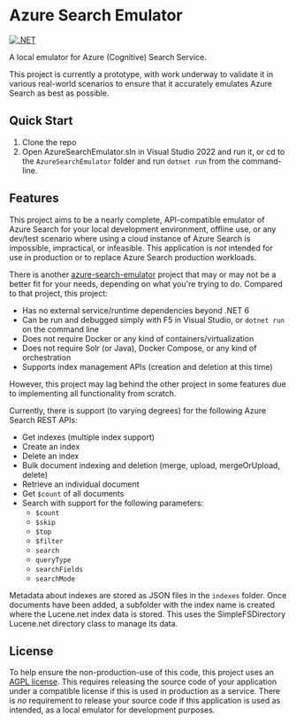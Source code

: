 # Azure Search Emulator
[![.NET](https://github.com/feature23/AzureSearchEmulator/actions/workflows/dotnet.yml/badge.svg)](https://github.com/feature23/AzureSearchEmulator/actions/workflows/dotnet.yml)

A local emulator for Azure (Cognitive) Search Service.

This project is currently a prototype, with work underway to validate it in various real-world scenarios 
to ensure that it accurately emulates Azure Search as best as possible.

## Quick Start

1. Clone the repo
2. Open AzureSearchEmulator.sln in Visual Studio 2022 and run it, 
or cd to the `AzureSearchEmulator` folder and run `dotnet run` from the command-line.

## Features

This project aims to be a nearly complete, API-compatible emulator of Azure Search for your local development environment,
offline use, or any dev/test scenario where using a cloud instance of Azure Search is impossible, impractical, or infeasible.
This application is *not* intended for use in production or to replace Azure Search production workloads.

There is another [azure-search-emulator](https://github.com/tomasloksa/azure-search-emulator) project that may or may not be a better
fit for your needs, depending on what you're trying to do. Compared to that project, this project:

* Has no external service/runtime dependencies beyond .NET 6
* Can be run and debugged simply with F5 in Visual Studio, or `dotnet run` on the command line
* Does not require Docker or any kind of containers/virtualization
* Does not require Solr (or Java), Docker Compose, or any kind of orchestration
* Supports index management APIs (creation and deletion at this time)

However, this project may lag behind the other project in some features due to implementing all functionality from scratch.

Currently, there is support (to varying degrees) for the following Azure Search REST APIs:
* Get indexes (multiple index support)
* Create an index
* Delete an index
* Bulk document indexing and deletion (merge, upload, mergeOrUpload, delete)
* Retrieve an individual document
* Get `$count` of all documents
* Search with support for the following parameters: 
  * `$count`
  * `$skip`
  * `$top`
  * `$filter`
  * `search`
  * `queryType`
  * `searchFields`
  * `searchMode`

Metadata about indexes are stored as JSON files in the `indexes` folder. 
Once documents have been added, a subfolder with the index name is created where the Lucene.net index data is stored.
This uses the SimpleFSDirectory Lucene.net directory class to manage its data.

## License

To help ensure the non-production-use of this code, this project uses an [AGPL license](LICENSE). This requires releasing the
source code of your application under a compatible license if this is used in production as a service. 
There is *no* requirement to release your source code if this application is used as intended, as a local emulator for development purposes.
